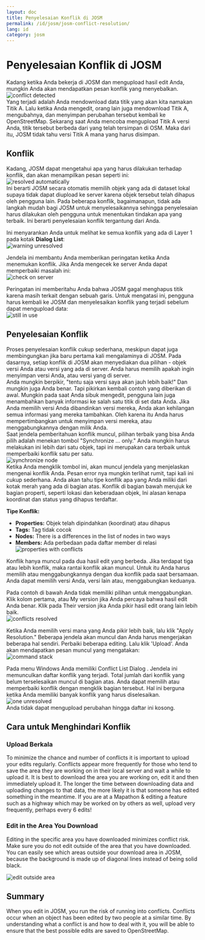 ```yaml
---
layout: doc
title: Penyelesaian Konflik di JOSM
permalink: /id/josm/josm-conflict-resolution/
lang: id
category: josm
---
```


Penyelesaian Konflik di JOSM
====================


Kadang ketika Anda bekerja di JOSM dan mengupload hasil edit Anda, mungkin Anda akan mendapatkan pesan konflik yang menyebalkan.  
![conflict detected][]  
Yang terjadi adalah Anda mendownload data titik yang akan kita namakan Titik A. Lalu ketika Anda mengedit, orang lain juga mendownload Titik A, mengubahnya, dan menyimpan perubahan tersebut kembali ke OpenStreetMap. Sekarang saat Anda mencoba mengupload Titik A versi Anda, titik tersebut berbeda dari yang telah tersimpan di OSM. Maka dari itu, JOSM tidak tahu versi Titik A mana yang harus disimpan.  

Konflik
----------

Kadang, JOSM dapat mengetahui apa yang harus dilakukan terhadap konflik, dan akan menampilkan pesan seperti ini:  
![resolved automatically][]  
Ini berarti JOSM secara otomatis memilih objek yang ada di dataset lokal supaya tidak dapat diupload ke server karena objek tersebut telah dihapus oleh pengguna lain. Pada beberapa konflik, bagaimanapun, tidak ada langkah mudah bagi JOSM untuk menyelesaikannya sehingga penyelesaian harus dilakukan oleh pengguna untuk menentukan tindakan apa yang terbaik. Ini berarti penyelesaian konflik tergantung dari Anda.  

Ini menyarankan Anda untuk melihat ke semua konflik yang ada di Layer 1 pada kotak **Dialog List**:  
![warning unresolved][]  

Jendela ini membantu Anda memberikan peringatan ketika Anda menemukan konflik. Jika Anda mengecek ke server Anda dapat memperbaiki masalah ini:  
![check on server][]  

Peringatan ini memberitahu Anda bahwa JOSM gagal menghapus titik karena masih terkait dengan sebuah garis. Untuk mengatasi ini, pengguna harus kembali ke JOSM dan menyelesaikan konflik yang terjadi sebelum dapat mengupload data:  
![still in use][]  

Penyelesaian Konflik
--------------------

Proses penyelesaian konflik cukup sederhana, meskipun dapat juga membingungkan jika baru pertama kali mengalaminya di JOSM. Pada dasarnya, setiap konflik di JOSM akan menyediakan dua pilihan - objek versi Anda atau versi yang ada di server. Anda harus memilih apakah ingin menyimpan versi Anda, atau versi yang di server.   
Anda mungkin berpikir, "tentu saja versi saya akan jauh lebih baik!" Dan mungkin juga Anda benar. Tapi pikirkan kembali contoh yang diberikan di awal. Mungkin pada saat Anda sibuk mengedit, pengguna lain juga menambahkan banyak informasi ke salah satu titik di set data Anda. Jika Anda memilih versi Anda dibandinkan versi mereka, Anda akan kehilangan semua informasi yang mereka tambahkan. Oleh karena itu Anda harus mempertimbangkan untuk menyimpan versi mereka, atau menggabungkannya dengan milik Anda.  
Saat jendela pemberitahuan konflik muncul, pilihan terbaik yang bisa Anda pilih adalah menekan tombol "Synchronize ... only." Anda mungkin harus melakukan ini lebih dari satu objek, tapi ini merupakan cara terbaik untuk memperbaiki konflik satu per satu.   
![synchronize node][]  
Ketika Anda mengklik tombol ini, akan muncul jendela yang menjelaskan mengenai konflik Anda. Pesan error nya mungkin terlihat rumit, tapi kali ini cukup sederhana. Anda akan tahu tipe konflik apa yang Anda miliki dari kotak merah yang ada di bagian atas. Konflik di bagian bawah merujuk ke bagian properti, seperti lokasi dan keberadaan objek, Ini alasan kenapa koordinat dan status yang dihapus terdaftar.  

**Tipe Konflik:**

- **Properties:**  Objek telah dipindahkan (koordinat) atau dihapus  
- **Tags:**  Tag tidak cocok  
- **Nodes:**  There is a differences in the list of nodes in two ways  
- **Members:**  Ada perbedaan pada daftar member di relasi  
![properties with conflicts][]  

Konflik hanya muncul pada dua hasil edit yang berbeda. Jika terdapat tiga atau lebih konflik, maka rantai konflik akan muncul. Untuk itu Anda harus memilih atau menggabungkannya dengan dua konflik pada saat bersamaan. Anda dapat memilih versi Anda, versi lain atau, menggabungkan keduanya.   

Pada contoh di bawah Anda tidak memiliki pilihan untuk menggabungkan. Klik kolom pertama, atau My version jika Anda percaya bahwa hasil edit Anda benar. Klik pada Their version jika Anda pikir hasil edit orang lain lebih baik.   
![conflicts resolved][]  

Ketika Anda memilih versi mana yang Anda pikir lebih baik, lalu klik "Apply Resolution." Beberapa jendela akan muncul dan Anda harus mengerjakan beberapa hal sendiri. Perbaiki beberapa editing. Lalu klik 'Upload'. Anda akan mendapatkan pesan muncul yang mengatakan:   
![command stack][]  

Pada menu Windows Anda memiliki Conflict List Dialog . Jendela ini memunculkan daftar konflik yang terjadi. Total jumlah dari konflik yang belum terselesaikan muncul di bagian atas. Anda dapat memilih atau memperbaiki konflik dengan mengklik bagian tersebut. Hal ini berguna ketika Anda memiliki banyak konflik yang harus diselesaikan.   
![one unresolved][]  
Anda tidak dapat mengupload perubahan hingga daftar ini kosong.   

Cara untuk Menghindari Konflik
------------------------

### Upload Berkala

To minimize the chance and number of conflicts it is important to upload your edits regularly.  Conflicts appear more frequently for those who tend to save the area they are working on in their local server and wait a while to upload it.  It is best to download the area you are working on, edit it and then immediately upload it.  The longer the time between downloading data and uploading changes to that data, the more likely it is that someone has edited something in the meantime. If you are at a Mapathon & editing a feature such as a highway which may be worked on by others as well, upload very frequently, perhaps every 6 edits!  

### Edit in the Area You Download

Editing in the specific area you have downloaded minimizes conflict risk.  Make sure you do not edit outside of the area that you have downloaded.  You can easily see which areas outside your download area in JOSM, because the background is made up of diagonal lines instead of being solid black.  

![edit outside area][]  

Summary
--------
When you edit in JOSM, you run the risk of running into conflicts.  Conflicts occur when an object has been edited by two people at a similar time.  By understanding what a conflict is and how to deal with it, you will be able to ensure that the best possible edits are saved to OpenStreetMap.  


<!-- More stuff, could go into an additional chapter - DO NOT TRANSLATE
## Appendix. More Specific Conflicts

### Tag Conflicts

If the tags of one version of an objects are different from the tags of
another version, the Conflict dialog shows a ![]({{site.baseurl}}/images/intermediate/en_conflict_resolution_image08.png)in
the tab Tags. Click on the tab to display a dialog for resolving tag
conflicts.

There are three tables displayed in this dialog, from left to right:

1.  My version: shows the tags of the first object version participating
    in this conflict. These are usually the tags of the object version
    in your local data set.
2.  Merged version: shows the merged tags. This table is initially
    empty. The more tag conflicts you resolve, the more tag values will
    we be displayed in this table.
3.  Their version: shows the tags of the second object version
    participating in this conflict. These are usually the tags of the
    object version currently stored on the server.

In the example below both versions have a tag "name". The values in the
two object versions are different, though, and JOSM therefore displays
the row with a red background. The value of the first version is
"Secondary School", the opposite version has a value "Elementary
School". You now have to decide which of these values you want to keep
and which you want to discard.

![]({{site.baseurl}}/images/intermediate/en_conflict_resolution_image07.png)

Click on the value you want to keep, in the example for instance on the
value on the left. If you either double-click on the value or click on
![]({{site.baseurl}}/images/intermediate/en_conflict_resolution_image21.png), you decide to keep the value and to discard the
opposite value. The table in the middle now displays the value to keep
and the background color turns to green.

![]({{site.baseurl}}/images/intermediate/en_conflict_resolution_image10.png)

When the button Apply Resolutionis enabled you can apply your decision.
The values you've chosen will be applied and the dialog will be closed.

![]({{site.baseurl}}/images/intermediate/en_conflict_resolution_image03.png)

## Resolving differences in the node list of two versions of a way

If you see the symbol ![]({{site.baseurl}}/images/intermediate/en_conflict_resolution_image08.png)in the tab Nodesthen you
have to resolve differences in the list of
[nodes](http://josm.openstreetmap.de/wiki/Help/Concepts/Object)of two
[ways](http://josm.openstreetmap.de/wiki/Help/Concepts/Object). There
are three columns in the respective panel (see screen shot below):

1.  the leftmost table displays the list of nodes of the the local
    object version
2.  the rightmost table displays the list of nodes of the the server
    object version
3.  the table in the middle shows the list of nodes of the merged ways

Initially, the middle table is empty. You should now decide which nodes
to keep from the local dataset (the leftmost table) and which from the
server dataset (the rightmost table).

![]({{site.baseurl}}/images/intermediate/en_conflict_resolution_image24.png)

### The standard workflow

The standard workflow to resolve conflicts in the node lists of two
[object
versions](http://josm.openstreetmap.de/wiki/Help/Concepts/Object)consists
of three steps:

1.  Pick nodes from either object version and reorder the resulting node
    list if necessary
2.  Freezethe resulting merged node list by clicking on the button
    ![]({{site.baseurl}}/images/intermediate/en_conflict_resolution_image16.png). When you freeze the merged node list you
    tell JOSM that all conflicts in the node list are resolved.
3.  Apply the resolution

### A simple workflow: Keep the node list from your local object version

The following example shows the workflow when you decide to keep all nodes in the same order from your local object version.

-   First, select all elements in the leftmost table (either using the mouse or by 
    pressing Ctrl-A in the table) (see next screen shot):

    ![]({{site.baseurl}}/images/intermediate/en_conflict_resolution_image04.png)

-   Then, click 
    ![]({{site.baseurl}}/images/intermediate/en_conflict_resolution_image19.png)
    to copy the selected nodes to the middle table with the merged nodes:

    ![]({{site.baseurl}}/images/intermediate/en_conflict_resolution_image01.png)

-   Finally, click
    ![]({{site.baseurl}}/images/intermediate/en_conflict_resolution_image16.png)
    to freeze the resulting merged node list:

    ![]({{site.baseurl}}/images/intermediate/en_conflict_resolution_image20.png)

    The symbol in the nodes tab now switched to 
    ![]({{site.baseurl}}/images/intermediate/en_conflict_resolution_image00.png)
    and you can apply the merge decisions.

### Support for comparing node lists

It can be difficult to find the differences between the node list of of two object versions, in particular for ways with many nodes.

The Conflict Dialog supports you in finding the differences. It can compare two of the node lists displayed ("my" node list, the merged node list, and "their" node list) and it can render the differences between them with specific background colors.

From the following combo box you can select which pair of node lists to compare:

![]({{site.baseurl}}/images/intermediate/en_conflict_resolution_image15.png)

1.  My with Their: compares the leftmost table with the rightmost table
    in the Conflict Dialog
2.  My with Merged: compares the leftmost table with the middle table in
    the Conflict Dialog
3.  Their with Merge: compares the middle table with the rightmost table
    in the Conflict Dialog

Depending on the position of a node in the list different background
colors are used:

1.  The node is in this list only. It isn't present in the opposite list:
    ![]({{site.baseurl}}/images/intermediate/en_conflict_resolution_image13.png)
2.  The node is in both lists, but it is on different positions:
    ![]({{site.baseurl}}/images/intermediate/en_conflict_resolution_image02.png)
3.  White background means that a node is in both lists at the same
    position.

    ![]({{site.baseurl}}/images/intermediate/en_conflict_resolution_image17.png)

-->

[conflict detected]: /images/josm/conflict-detected.png
[resolved automatically]: /images/josm/resolved-automatically.png
[warning unresolved]: /images/josm/warning-unresolved.png
[check on server]: /images/josm/check-on-server.png
[still in use]: /images/josm/still-in-use.png
[synchronize node]: /images/josm/synchronize-node.png
[properties with conflicts]: /images/josm/properties-with-conflicts.png
[conflicts resolved]: /images/josm/conflicts-resolved.png
[synchronize node]: /images/josm/synchronize-node.png
[command stack]: /images/josm/command-stack.png
[one unresolved]: /images/josm/one-unresolved.png
[edit outside area]: /images/josm/edit-outside-area.png